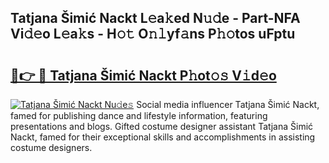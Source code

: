 ## Tatjana Šimić Nackt L𝚎a𝚔ed N𝚞𝚍e - Part-NFA Vi𝚍𝚎o L𝚎a𝚔s - H𝚘𝚝 O𝚗𝚕yf𝚊ns P𝚑𝚘tos uFptu

# <h2><a href="http://kf7s29i.oniu.top/?m=Tatjana+%c5%a0imi%c4%87+Nackt">🔗👉 🔴 Tatjana Šimić Nackt P𝚑ot𝚘𝚜 V𝚒d𝚎o</a></h2>

[![Tatjana Šimić Nackt Nu𝚍e𝚜](https://i.imgur.com/0qMVB7G.gif)](http://kf7s29i.oniu.top/?m=Tatjana+%c5%a0imi%c4%87+Nackt)
Social media influencer Tatjana Šimić Nackt, famed for publishing dance and lifestyle information, featuring presentations and blogs. Gifted costume designer assistant Tatjana Šimić Nackt, famed for their exceptional skills and accomplishments in assisting costume designers.  
